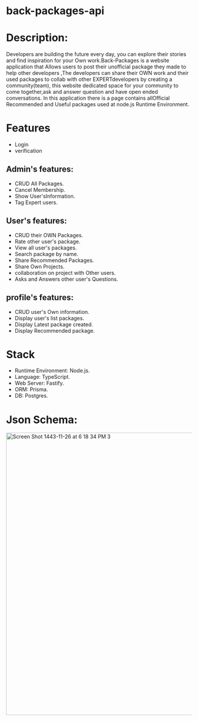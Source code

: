 # back-packages-api

# Description:

Developers are building the future every day, you can explore their stories and find inspiration for your Own work.Back-Packages is a website application that Allows users to post their unofficial package they made to help other developers ,The developers can share their OWN work and their used packages to collab with other EXPERTdevelopers by creating a community(team), this website dedicated space for your community to come together,ask and answer question and have open ended conversations. In this application there is a page contains allOfficial Recommended and Useful packages used at node.js Runtime Environment.

# Features
- Login
- verification

## Admin's features:

- CRUD All Packages.
- Cancel Membership.
- Show User'sInformation.
- Tag Expert users.

## User's features:

- CRUD their OWN Packages.
- Rate other user's package.
- View all user's packages.
- Search package by name.
- Share Recommended Packages.
- Share Own Projects.
- collaboration on project with Other users.
- Asks and Answers other user's Questions.

## profile's features:

- CRUD user's Own information.
- Display user's list packages.
- Display Latest package created.
- Display Recommended package.

# Stack

- Runtime Environment: Node.js.
- Language: TypeScript.
- Web Server: Fastify.
- ORM: Prisma.
- DB: Postgres.


# Json Schema:

<img width="766" alt="Screen Shot 1443-11-26 at 6 18 34 PM 3" src="https://user-images.githubusercontent.com/103120574/176056296-19e42a6c-86e5-4dc6-a5f4-44d5e452851c.png">



